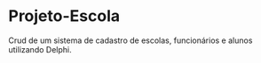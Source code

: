 # Projeto-Escola
Crud de um sistema de cadastro de escolas, funcionários e alunos utilizando Delphi.
